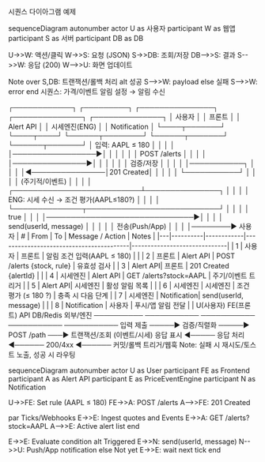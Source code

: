 시퀀스 다이아그램 예제

sequenceDiagram
  autonumber
  actor U as 사용자
  participant W as 웹앱
  participant S as 서버
  participant DB as DB

  U->>W: 액션/클릭
  W->>S: 요청 (JSON)
  S->>DB: 조회/저장
  DB-->>S: 결과
  S-->>W: 응답 (200)
  W-->>U: 화면 업데이트

  Note over S,DB: 트랜잭션/롤백 처리
  alt 성공
    S-->>W: payload
  else 실패
    S-->>W: error
  end
시퀀스: 가격/이벤트 알림 설정 → 알림 수신

┌────────────┐     ┌─────────┐     ┌───────────────┐     ┌──────────────┐     ┌──────────────┐
│   사용자   │     │ 프론트  │     │   Alert API   │     │ 시세엔진(ENG) │     │ Notification │
└────┬───────┘     └────┬────┘     └──────┬────────┘     └──────┬───────┘     └──────┬───────┘
     │ 입력: AAPL ≤ 180 │                │                         │                     │
     │─────────────────▶│                │                         │                     │
     │                  │ POST /alerts   │                         │                     │
     │                  │───────────────▶│                         │                     │
     │                  │                │ 검증/저장               │                     │
     │                  │                │───────────┐             │                     │
     │                  │◀───────────────│201 Created│             │                     │
     │                  │                └───────────┘             │                     │
     │                  │                         (주기적/이벤트)  │                     │
     │                  │                ┌──────────────────────────┴───────────────┐    │
     │                  │                │  ENG: 시세 수신 → 조건 평가(AAPL≤180?)  │    │
     │                  │                └──────────────┬───────────────────────────┘    │
     │                  │                               │  true                         │
     │                  │                               │──────────────────────────────▶│
     │                  │                               │ send(userId, message)         │
     │                  │                               │                               │ 전송(Push/App)
     │                  │                               │                               │────────▶ 사용자
| # | From     | To         | Message / Action                        | Notes                        |
|---|----------|------------|-----------------------------------------|------------------------------|
| 1 | 사용자   | 프론트     | 알림 조건 입력(AAPL ≤ 180)              |                              |
| 2 | 프론트   | Alert API  | POST /alerts {stock, rule}              | 유효성 검사                  |
| 3 | Alert API| 프론트     | 201 Created {alertId}                    |                              |
| 4 | 시세엔진 | Alert API  | GET /alerts?stock=AAPL                  | 주기/이벤트 트리거           |
| 5 | Alert API| 시세엔진   | 활성 알림 목록                           |                              |
| 6 | 시세엔진 | 시세엔진   | 조건 평가 (≤ 180 ?)                      | 충족 시 다음 단계            |
| 7 | 시세엔진 | Notification| send(userId, message)                  |                              |
| 8 | Notification | 사용자 | 푸시/앱 알림 전달                        |                              |
U(사용자)         FE(프론트)          API                DB/Redis            외부/엔진
──────────        ───────────          ───────────        ───────────         ───────────
입력 제출 ─────▶  검증/직렬화 ─────▶   POST /path ───▶    트랜잭션/조회        (이벤트/시세)
응답 표시 ◀─────  응답 처리  ◀──────   200/4xx ◀──────    커밋/롤백            트리거/웹훅
Note: 실패 시 재시도/토스트 노출, 성공 시 라우팅

sequenceDiagram
  autonumber
  actor U as User
  participant FE as Frontend
  participant A as Alert API
  participant E as PriceEventEngine
  participant N as Notification

  U->>FE: Set rule (AAPL ≤ 180)
  FE->>A: POST /alerts
  A-->>FE: 201 Created

  par Ticks/Webhooks
    E->>E: Ingest quotes
  and Events
    E->>A: GET /alerts?stock=AAPL
    A-->>E: Active alert list
  end

  E->>E: Evaluate condition
  alt Triggered
    E->>N: send(userId, message)
    N-->>U: Push/App notification
  else Not yet
    E->>E: wait next tick
  end
